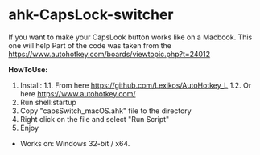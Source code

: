 # ahk-CapsLock-switcher
If you want to make your CapsLook button works like on a Macbook. This one will help
Part of the code was taken from the https://www.autohotkey.com/boards/viewtopic.php?t=24012

**HowToUse:**
1. Install:
1.1. From here https://github.com/Lexikos/AutoHotkey_L
1.2. Or here https://www.autohotkey.com/
2. Run shell:startup
3. Copy "capsSwitch_macOS.ahk" file to the directory
4. Right click on the file and select "Run Script"
5. Enjoy

- Works on:
Windows 32-bit / x64.
